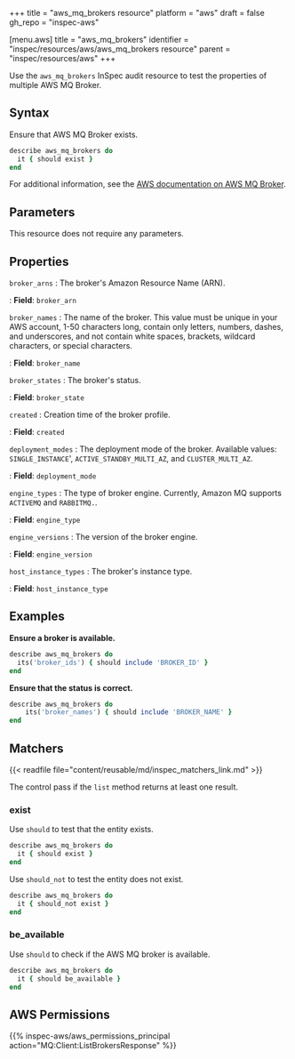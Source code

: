 +++
title = "aws_mq_brokers resource"
platform = "aws"
draft = false
gh_repo = "inspec-aws"

[menu.aws]
title = "aws_mq_brokers"
identifier = "inspec/resources/aws/aws_mq_brokers resource"
parent = "inspec/resources/aws"
+++

Use the `aws_mq_brokers` InSpec audit resource to test the properties of multiple AWS MQ Broker.

## Syntax

Ensure that AWS MQ Broker exists.

```ruby
describe aws_mq_brokers do
  it { should exist }
end
```

For additional information, see the [AWS documentation on AWS MQ Broker](https://docs.aws.amazon.com/AWSCloudFormation/latest/UserGuide/aws-resource-amazonmq-broker.html).

## Parameters

This resource does not require any parameters.

## Properties

`broker_arns`
: The broker's Amazon Resource Name (ARN).

: **Field**: `broker_arn`

`broker_names`
: The name of the broker. This value must be unique in your AWS account, 1-50 characters long, contain only letters, numbers, dashes, and underscores, and not contain white spaces, brackets, wildcard characters, or special characters.

: **Field**: `broker_name`

`broker_states`
: The broker's status.

: **Field**: `broker_state`

`created`
: Creation time of the broker profile.

: **Field**: `created`

`deployment_modes`
: The deployment mode of the broker. Available values: `SINGLE_INSTANCE`', `ACTIVE_STANDBY_MULTI_AZ`, and `CLUSTER_MULTI_AZ`.

: **Field**: `deployment_mode`

`engine_types`
: The type of broker engine. Currently, Amazon MQ supports `ACTIVEMQ` and `RABBITMQ.`.

: **Field**: `engine_type`

`engine_versions`
: The version of the broker engine.

: **Field**: `engine_version`

`host_instance_types`
: The broker's instance type.

: **Field**: `host_instance_type`

## Examples

**Ensure a broker is available.**

```ruby
describe aws_mq_brokers do
  its('broker_ids') { should include 'BROKER_ID' }
end
```

**Ensure that the status is correct.**

```ruby
describe aws_mq_brokers do
    its('broker_names') { should include 'BROKER_NAME' }
end
```

## Matchers

{{< readfile file="content/reusable/md/inspec_matchers_link.md" >}}

The control pass if the `list` method returns at least one result.

### exist

Use `should` to test that the entity exists.

```ruby
describe aws_mq_brokers do
  it { should exist }
end
```

Use `should_not` to test the entity does not exist.

```ruby
describe aws_mq_brokers do
  it { should_not exist }
end
```

### be_available

Use `should` to check if the AWS MQ broker is available.

```ruby
describe aws_mq_brokers do
  it { should be_available }
end
```

## AWS Permissions

{{% inspec-aws/aws_permissions_principal action="MQ:Client:ListBrokersResponse" %}}
